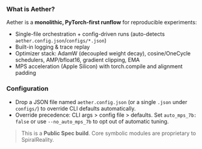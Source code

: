 ### What is Aether?
Aether is a **monolithic, PyTorch-first runflow** for reproducible experiments:
- Single-file orchestration + config-driven runs (auto-detects `aether.config.json`/`configs/*.json`)
- Built-in logging & trace replay
- Optimizer stack: AdamW (decoupled weight decay), cosine/OneCycle schedulers,
  AMP/bfloat16, gradient clipping, EMA
- MPS acceleration (Apple Silicon) with torch.compile and alignment padding

### Configuration
- Drop a JSON file named `aether.config.json` (or a single `.json` under `configs/`) to override CLI defaults automatically.
- Override precedence: CLI args > config file > defaults. Set `auto_mps_7b: false` or use `--no_auto_mps_7b` to opt out of automatic tuning.

> This is a **Public Spec build**. Core symbolic modules are proprietary to SpiralReality.
